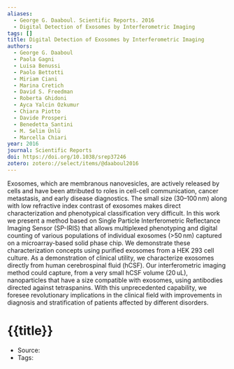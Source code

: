 ```yaml
---
aliases:
  - George G. Daaboul. Scientific Reports. 2016
  - Digital Detection of Exosomes by Interferometric Imaging
tags: []
title: Digital Detection of Exosomes by Interferometric Imaging
authors:
  - George G. Daaboul
  - Paola Gagni
  - Luisa Benussi
  - Paolo Bettotti
  - Miriam Ciani
  - Marina Cretich
  - David S. Freedman
  - Roberta Ghidoni
  - Ayca Yalcin Ozkumur
  - Chiara Piotto
  - Davide Prosperi
  - Benedetta Santini
  - M. Selim Ünlü
  - Marcella Chiari
year: 2016
journal: Scientific Reports
doi: https://doi.org/10.1038/srep37246
zotero: zotero://select/items/@daaboul2016
---
```

<!-- START_ABSTRACT -->
Exosomes, which are membranous nanovesicles, are actively released by cells and have been attributed to roles in cell-cell communication, cancer metastasis, and early disease diagnostics. The small size (30–100 nm) along with low refractive index contrast of exosomes makes direct characterization and phenotypical classification very difficult. In this work we present a method based on Single Particle Interferometric Reflectance Imaging Sensor (SP-IRIS) that allows multiplexed phenotyping and digital counting of various populations of individual exosomes (>50 nm) captured on a microarray-based solid phase chip. We demonstrate these characterization concepts using purified exosomes from a HEK 293 cell culture. As a demonstration of clinical utility, we characterize exosomes directly from human cerebrospinal fluid (hCSF). Our interferometric imaging method could capture, from a very small hCSF volume (20 uL), nanoparticles that have a size compatible with exosomes, using antibodies directed against tetraspanins. With this unprecedented capability, we foresee revolutionary implications in the clinical field with improvements in diagnosis and stratification of patients affected by different disorders.
<!-- END_ABSTRACT -->

<!-- START_TEMPLATE -->
# {{title}}

- Source:
- Tags: 
<!-- END_TEMPLATE -->
